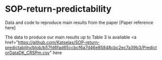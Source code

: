 # SOP-return-predictability
Data and code to reproduce main results from the paper [Paper reference here]

The data to produce our main results up to Table 3 is available <a href="https://github.com/Katselas/SOP-return-predictability/blob/b57fd6fad65ccbcf6a7d46e85848cbc2ec7a39b3/PredictorDataDK_CRSPm.csv" here </a>


